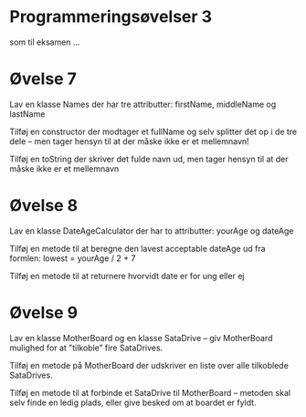 <!-- Slide number: 1 -->
# Programmeringsøvelser 3
som til eksamen ...

<!-- Slide number: 2 -->
# Øvelse 7
Lav en klasse Names der har tre attributter: firstName, middleName og lastName

Tilføj en constructor der modtager et fullName og selv splitter det op i de tre dele – men tager hensyn til at der måske ikke er et mellemnavn!

Tilføj en toString der skriver det fulde navn ud, men tager hensyn til at der måske ikke er et mellemnavn

<!-- Slide number: 3 -->
# Øvelse 8
Lav en klasse DateAgeCalculator der har to attributter: yourAge og dateAge

Tilføj en metode til at beregne den lavest acceptable dateAge ud fra formlen: lowest = yourAge / 2 + 7

Tilføj en metode til at returnere hvorvidt date er for ung eller ej

<!-- Slide number: 4 -->
# Øvelse 9
Lav en klasse MotherBoard og en klasse SataDrive – giv MotherBoard mulighed for at ”tilkoble” fire SataDrives.

Tilføj en metode på MotherBoard der udskriver en liste over alle tilkoblede SataDrives.

Tilføj en metode til at forbinde et SataDrive til MotherBoard – metoden skal selv finde en ledig plads, eller give besked om at boardet er fyldt.